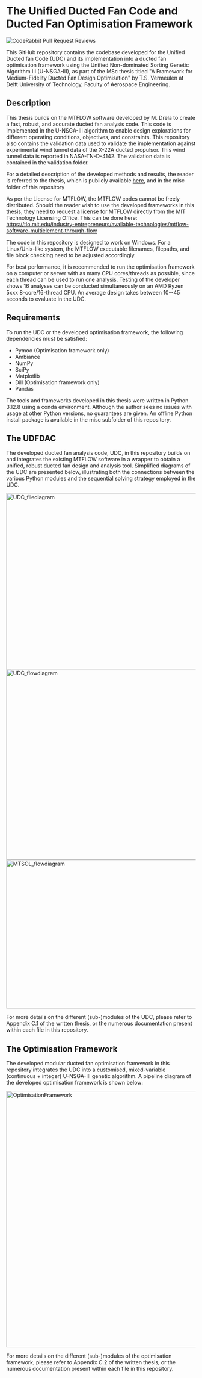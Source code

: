 # The Unified Ducted Fan Code and Ducted Fan Optimisation Framework

![CodeRabbit Pull Request Reviews](https://img.shields.io/coderabbit/prs/github/TSVermeulen/Conceptual-Investigation-of-Alternative-Electric-Ducted-Fan-Architectures)

This GitHub repository contains the codebase developed for the Unified Ducted fan Code (UDC) and its implementation into a ducted fan optimisation framework using the Unified Non-dominated Sorting Genetic Algorithm III (U-NSGA-III), as part of the MSc thesis titled "A Framework for Medium-Fidelity Ducted Fan Design Optimisation" by T.S. Vermeulen at Delft University of Technology, Faculty of Aerospace Engineering.

## Description

This thesis builds on the MTFLOW software developed by M. Drela to create a fast, robust, and accurate ducted fan analysis code. This code is implemented in the U-NSGA-III algorithm to enable design explorations for different operating conditions, objectives, and constraints. This repository also contains the validation data used to validate the implementation against experimental wind tunnel data of the X-22A ducted propulsor. This wind tunnel data is reported in NASA-TN-D-4142. The validation data is contained in the validation folder. 

For a detailed description of the developed methods and results, the reader is referred to the thesis, which is publicly available [here](https://repository.tudelft.nl/), and in the misc folder of this repository

As per the License for MTFLOW, the MTFLOW codes cannot be freely distributed.
Should the reader wish to use the developed frameworks in this thesis, they need to request a license for MTFLOW directly from the MIT Technology Licensing Office. This can be done here: https://tlo.mit.edu/industry-entrepreneurs/available-technologies/mtflow-software-multielement-through-flow

The code in this repository is designed to work on Windows. For a Linux/Unix-like system, the MTFLOW executable filenames, filepaths, and file block checking need to be adjusted accordingly.

For best performance, it is recommended to run the optimisation framework on a computer or server with as many CPU cores/threads as possible, since each thread can be used to run one analysis. Testing of the developer shows 16 analyses can be conducted simultaneously on an AMD Ryzen 5xxx 8-core/16-thread CPU. An average design takes between 10--45 seconds to evaluate in the UDC.


## Requirements

To run the UDC or the developed optimisation framework, the following dependencies must be satisfied:

- Pymoo (Optimisation framework only)
- Ambiance
- NumPy
- SciPy
- Matplotlib
- Dill (Optimisation framework only)
- Pandas

The tools and frameworks developed in this thesis were written in Python 3.12.8 using a conda environment. Although the author sees no issues with usage at other Python versions, no guarantees are given. An offline Python install package is available in the misc subfolder of this repository. 

## The UDFDAC

The developed ducted fan analysis code, UDC, in this repository builds on and integrates the existing MTFLOW software in a wrapper to obtain a unified, robust ducted fan design and analysis tool. Simplified diagrams of the UDC are presented below, illustrating both the connections between the various Python modules and the sequential solving strategy employed in the UDC.

<img width="625" height="467" alt="UDC_filediagram" src="https://github.com/user-attachments/assets/6de1bdb7-ba54-4368-bcac-01f99c6120f4" />

<img width="935" height="507" alt="UDC_flowdiagram" src="https://github.com/user-attachments/assets/42adb0ba-d46e-4328-8185-132a23d8eda9" />

<img width="1255" height="395" alt="MTSOL_flowdiagram" src="https://github.com/user-attachments/assets/2b932ffa-78a9-431c-85c8-e7f440e4db9b" />

For more details on the different (sub-)modules of the UDC, please refer to Appendix C.1 of the written thesis, or the numerous documentation present within each file in this repository. 

## The Optimisation Framework

The developed modular ducted fan optimisation framework in this repository integrates the UDC into a customised, mixed-variable (continuous + integer) U-NSGA-III genetic algorithm. A pipeline diagram of the developed optimisation framework is shown below:

<img width="1049" height="681" alt="OptimisationFramework" src="https://github.com/user-attachments/assets/5b679ff5-89d8-4027-bc02-ab6e10ab5329" />


For more details on the different (sub-)modules of the optimisation framework, please refer to Appendix C.2 of the written thesis, or the numerous documentation present within each file in this repository.
